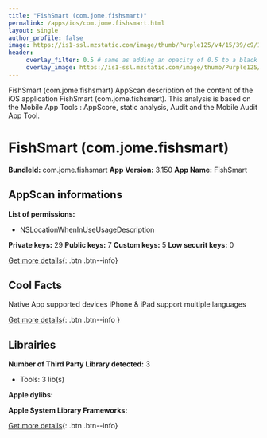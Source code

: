```yaml
---
title: "FishSmart (com.jome.fishsmart)"
permalink: /apps/ios/com.jome.fishsmart.html
layout: single
author_profile: false
image: https://is1-ssl.mzstatic.com/image/thumb/Purple125/v4/15/39/c9/1539c9f8-e534-5382-5358-5d31d4f38a48/AppIcon-1x_U007emarketing-0-7-0-85-220.png/512x512bb.jpg
header: 
     overlay_filter: 0.5 # same as adding an opacity of 0.5 to a black background
     overlay_image: https://is1-ssl.mzstatic.com/image/thumb/Purple125/v4/15/39/c9/1539c9f8-e534-5382-5358-5d31d4f38a48/AppIcon-1x_U007emarketing-0-7-0-85-220.png/512x512bb.jpg
---
```

FishSmart (com.jome.fishsmart) AppScan description of the content of the iOS application FishSmart (com.jome.fishsmart). This analysis is based on the Mobile App Tools : AppScore, static analysis, Audit and the Mobile Audit App Tool.

# FishSmart (com.jome.fishsmart)

**BundleId:** com.jome.fishsmart
**App Version:** 3.150
**App Name:** FishSmart


## AppScan informations 

**List of permissions:** 
- NSLocationWhenInUseUsageDescription
  
  
**Private keys:** 29
**Public keys:** 7
**Custom keys:** 5
**Low securit keys:** 0
  
[Get more details](/pricing.html){: .btn .btn--info}

## Cool Facts

Native App
supported devices iPhone & iPad
support multiple languages
  
[Get more details](/pricing.html){: .btn .btn--info }

## Librairies 
**Number of Third Party Library detected:** 3
- Tools: 3 lib(s)


**Apple dylibs:**


**Apple System Library Frameworks:**


  
[Get more details](/pricing.html){: .btn .btn--info}


